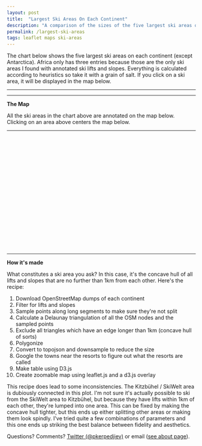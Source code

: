 ```yaml
---
layout: post
title:  "Largest Ski Areas On Each Continent"
description: "A comparison of the sizes of the five largest ski areas on each continent."
permalink: /largest-ski-areas
tags: leaflet maps ski-areas
---
```

<meta charset="utf-8"> 
<img itemprop="image" src="/img/layouts_upon_layouts_itemprop.png" style='display:none' width=200 height=130>

The chart below shows the five largest ski areas on each continent (except
Antarctica). Africa only has three entries because those are the only ski areas
I found with annotated ski lifts and slopes.  Everything is calculated
according to heuristics so take it with a grain of salt. If you click on
a ski area, it will be displayed in the map below.

<link rel='stylesheet' href='/css/largest-ski-areas.css'>
<link rel="stylesheet" href="/css/leaflet.css">

<hr>
<div id="compare-area"></div>
<hr>

<b id='map-area-section'>The Map</b>

All the ski areas in the chart above are annotated on the map below. Clicking
on an area above centers the map below.

<hr>
<div id="map-area" style="height: 300px; width: 550px;"></div>
<hr>
<b>How it's made</b>

What constitutes a ski area you ask? In this case, it's the concave hull of
all lifts and slopes that are no further than 1km from each other. Here's the recipe:

1. Download OpenStreetMap dumps of each continent
2. Filter for lifts and slopes
3. Sample points along long segments to make sure they're not split
4. Calculate a Delaunay triangulation of all the OSM nodes and the sampled points
5. Exclude all triangles which have an edge longer than 1km (concave hull of sorts)
6. Polygonize
7. Convert to topojson and downsample to reduce the size
8. Google the towns near the resorts to figure out what the resorts are called
9. Make table using D3.js
10. Create zoomable map using leaflet.js and a d3.js overlay

This recipe does lead to some inconsistencies. The Kitzbühel / SkiWelt area is
dubiously connected in this plot. I'm not sure it's actually possible to ski
from the SkiWelt area to Kitzbühel, but because they have lifts within 1km of
each other, they're lumped into one area. This can be fixed by making the
concave hull tighter, but this ends up either splitting other areas or making
them look spindly. I've tried quite a few combinations of parameters and this
one ends up striking the best balance between fidelity and aesthetics.

Questions? Comments? [Twitter (@pkerpedjiev)](https://twitter.com/pkerpedjiev) or email ([see about page](/about)).

<script src="/js/lib/d3.min.js"></script>
<script src="/js/lib/topojson.v1.min.js"></script>
<script src="/js/lib/d3-grid.js"></script>
<script src="/js/lib/leaflet.js"></script>
<script src="/js/largest-ski-areas.js"></script>
<script src="/js/ski-area-map.js"></script>
<script>

var skiAreasFn = '/jsons/largest-ski-areas/topn.topo'

var map = drawSkiMap('map-area', skiAreasFn);
compareMaps(skiAreasFn, map);

</script>
